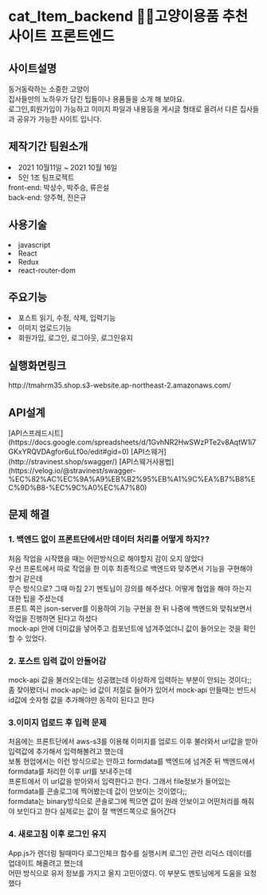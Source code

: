 # cat_Item_backend 🐱‍👓고양이용품 추천 사이트 프론트엔드 
<h2>사이트설명</h2> 
동거동락하는 소중한 고양이<br> 
집사들만의 노하우가 담긴 팁들이나 용품들을 소개 해 보아요.<br>
로그인,회원가입이 가능하고 이미지 파일과 내용등을 게시글 형태로 올려서 다른 집사들과 공유가 가능한 사이트 입니다. 
<h2>제작기간 팀원소개</h2> 
<li> 2021 10월11일 ~ 2021 10월 16일</li> 
<li>5인 1조 팀프로젝트<br>
  front-end: 박상수, 박주승, 류은설 <br> 
  back-end: 양주혁, 전은규 
<h2>사용기술</h2> 
<li>javascript</li> 
<li>React</li> 
<li>Redux</li> 
<li>react-router-dom</li>
<h2>주요기능</h2> 
<li>포스트 읽기, 수정, 삭제, 입력기능</li>
<li>이미지 업로드기능</li>
<li>회원가입, 로그인, 로그아웃, 로그인유지</li>
<h2>실행화면링크</h2>
http://tmahrm35.shop.s3-website.ap-northeast-2.amazonaws.com/
<h2>API설계</h2> 
 [API스프레드시트](https://docs.google.com/spreadsheets/d/1GvhNR2HwSWzPTe2v8AqtW1i7GKxYRQVDAgfor6uLf0o/edit#gid=0) 
 [API스웨거](http://stravinest.shop/swagger/) 
 [API스웨거사용법](https://velog.io/@stravinest/swagger-%EC%82%AC%EC%9A%A9%EB%B2%95%EB%A1%9C%EA%B7%B8%EC%9D%B8-%EC%9C%A0%EC%A7%80) 
 <h2>문제 해결</h2> 
 <h3>1. 백엔드 없이 프론트단에서만 데이터 처리를 어떻게 하지??</h3>
 처음 작업을 시작했을 때는 어떤방식으로 해야할지 감이 오지 않았다<br>
 우선 프론트에서 따로 작업을 한 이후 최종적으로 백엔드와 맞추면서 기능을 구현해야 할거 같은데<br>
 무슨 방식으로? 그때 마침 2기 멘토님이 강의를 해주셨다. 어떻게 협업을 해야 하는지 대한 팁을 주셨는데<br>
 프론트 쪽은 json-server를 이용하여 기능 구현을 한 뒤 나중에 백엔드와 맞춰보면서 작업을 진행하면 된다고 하셨다<br>
 mock-api 안에 더미값을 넣어주고 컴포넌트에 넘겨주었더니 값이 들어오는 것을 확인할 수 있었다.<br>
 
 <h3>2. 포스트 입력 값이 안들어감</h3>
 mock-api 값을 불러오는데는 성공했는데 이상하게 입력하는 부분이 안되는 것이다;;<br>
 좀 찾아봤더니 mock-api는 id 값이 저절로 들어가 있어서 mock-api 만들때는 반드시 id값에 숫자형 값을 추가해야만
 동작이 된다고 한다<br>
 
 <h3>3.이미지 업로드 후 입력 문제</h3>
 처음에는 프론트단에서 aws-s3를 이용해 이미지를 업로드 이후 불러와서 url값을 받아 입력값에 추가해서 입력해볼려고 했는데<br>
 보통 현업에서는 이런 방식으로는 안하고 formdata를 백엔드에 넘겨준 뒤 백엔드에서 formdata를 처리한 이후 url를 보내주는데<br>
 프론트에서 이 url값을 받아와서 입력한다고 한다. 그래서 file정보가 들어있는 formdata를 콘솔로그에 찍어봤는데 값이 안보이는 것이였다;;<br>
 formdata는 binary방식으로 콘솔로그에 찍으면 값이 원래 안보이고 어떤처리를 해줘야 보인다고 한다 실제로는 값이 잘 백엔드쪽으로 들어간다<br>
 
 <h3>4. 새로고침 이후 로그인 유지</h3>
 App.js가 렌더링 될때마다 로그인체크 함수를 실행시켜 로그인 관련 리덕스 데이터를 업데이트 해줄려고 했는데<br>
 어떤 방식으로 유저 정보를 가지고 올지 고민이였다. 이 부분도 멘토님에게 도움을 요청했다<br>
 
 
 

 
 


